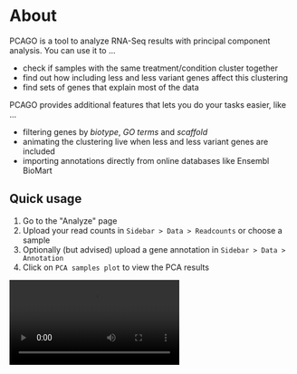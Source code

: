 # About

PCAGO is a tool to analyze RNA-Seq results with principal component analysis.
You can use it to ...

* check if samples with the same treatment/condition cluster together
* find out how including less and less variant genes affect this clustering
* find sets of genes that explain most of the data

PCAGO provides additional features that lets you do your tasks easier, like ...

* filtering genes by *biotype*, *GO terms* and *scaffold*
* animating the clustering live when less and less variant genes are included
* importing annotations directly from online databases like Ensembl BioMart


## Quick usage

1. Go to the "Analyze" page
2. Upload your read counts in `Sidebar > Data > Readcounts` or choose a sample
3. Optionally (but advised) upload a gene annotation in `Sidebar > Data > Annotation`
4. Click on `PCA samples plot` to view the PCA results

<div class="video-container">
<video controls>
  <source src="helppages/overview.webm" type="video/webm"/>
  Your browser does not support the video tag.
</video>
</div>
